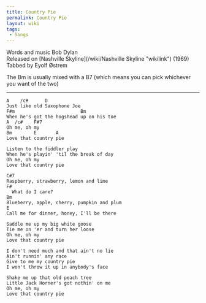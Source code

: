 ```yaml
---
title: Country Pie
permalink: Country Pie
layout: wiki
tags:
 - Songs
---
```


Words and music Bob Dylan  
Released on [Nashville Skyline](/wiki/Nashville Skyline "wikilink") (1969)  
Tabbed by Eyolf Østrem

The Bm is usually mixed with a B7 (which means you can pick whichever
you want of the two)

* * * * *

    A    /c#      D
    Just like old Saxophone Joe
    F#m                        Bm
    When he's got the hogshead up on his toe
    A  /c#    F#7
    Oh me, oh my
    Bm        E       A
    Love that country pie

    Listen to the fiddler play
    When he's playin' 'til the break of day
    Oh me, oh my
    Love that country pie

    C#7
    Raspberry, strawberry, lemon and lime
    F#
      What do I care?
    Bm
    Blueberry, apple, cherry, pumpkin and plum
    E
    Call me for dinner, honey, I'll be there

    Saddle me up my big white goose
    Tie me on 'er and turn her loose
    Oh me, oh my
    Love that country pie

    I don't need much and that ain't no lie
    Ain't runnin' any race
    Give to me my country pie
    I won't throw it up in anybody's face

    Shake me up that old peach tree
    Little Jack Horner's got nothin' on me
    Oh me, oh my
    Love that country pie
